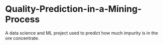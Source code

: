 # Quality-Prediction-in-a-Mining-Process
A data science and ML project used to predict how much impurity is in the ore concentrate.
